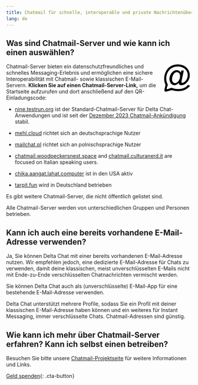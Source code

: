 ```yaml
---
title: Chatmail für schnelle, interoperable und private Nachrichtenübermittlung
lang: de
---
```



## Was sind Chatmail-Server und wie kann ich einen auswählen?

<img alt="Chatmail logo" src="../assets/logos/chatmail.svg" width="80" style="float:right;" />

 Chatmail-Server bieten ein datenschutzfreundliches und schnelles Messaging-Erlebnis
und ermöglichen eine sichere Interoperabilität mit Chatmail- sowie klassischen E-Mail-Servern.
**Klicken Sie auf einen Chatmail-Server-Link,** um die Startseite aufzurufen und dort anschließend auf den QR-Einladungscode:

- [nine.testrun.org](https://nine.testrun.org) ist der Standard-Chatmail-Server
für Delta Chat-Anwendungen und ist seit der [Dezember 2023 Chatmail-Ankündigung](https://delta.chat/en/2023-12-13-chatmail) stabil.

- [mehl.cloud](https://mehl.cloud) richtet sich an deutschsprachige Nutzer

- [mailchat.pl](https://mailchat.pl) richtet sich an polnischsprachige Nutzer

- [chatmail.woodpeckersnest.space](https://chatmail.woodpeckersnest.space/)
  and [chatmail.culturanerd.it](https://chatmail.culturanerd.it)
  are focused on Italian speaking users.

- [chika.aangat.lahat.computer](https://chika.aangat.lahat.computer/)
ist in den USA aktiv

- [tarpit.fun](https://tarpit.fun) wird in Deutschland betrieben


Es gibt weitere Chatmail-Server, die nicht öffentlich gelistet sind.

Alle Chatmail-Server werden von unterschiedlichen Gruppen und Personen betrieben.


## Kann ich auch eine bereits vorhandene E-Mail-Adresse verwenden?

Ja, Sie können Delta Chat mit einer bereits vorhandenen E-Mail-Adresse nutzen.
Wir empfehlen jedoch, eine dedizierte E-Mail-Adresse für Chats zu verwenden,
damit deine klassischen, meist unverschlüsselten E-Mails
nicht mit Ende-zu-Ende verschlüsselten Chatnachrichten vermischt werden.

Sie können Delta Chat auch als (unverschlüsselte) E-Mail-App für eine bestehende E-Mail-Adresse verwenden.

Delta Chat unterstützt mehrere Profile,
sodass Sie ein Profil mit deiner klassischen E-Mail-Adresse haben können
und ein weiteres für Instant Messaging, immer verschlüsselte Chats.
Chatmail-Adressen sind günstig.

## Wie kann ich mehr über Chatmail-Server erfahren? Kann ich selbst einen betreiben?

Besuchen Sie bitte unsere [Chatmail-Projektseite](https://chatmail.at)
für weitere Informationen und Links.

[Geld spenden](donate){: .cta-button}
